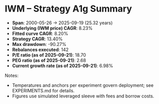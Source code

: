 # IWM – Strategy A1g Summary

- **Span**: 2000-05-26 → 2025-09-19 (25.32 years)
- **Underlying (IWM price) CAGR**: 8.23%
- **Fitted curve CAGR**: 8.20%
- **Strategy CAGR**: 13.40%
- **Max drawdown**: -90.27%
- **Rebalances executed**: 142
- **P/E ratio (as of 2025-09-21)**: 18.70
- **PEG ratio (as of 2025-09-21)**: 2.68
- **Current growth rate (as of 2025-09-21)**: 6.98%

Notes:

- Temperatures and anchors per experiment govern deployment; see EXPERIMENTS.md for details.
- Figures use simulated leveraged sleeve with fees and borrow costs.
